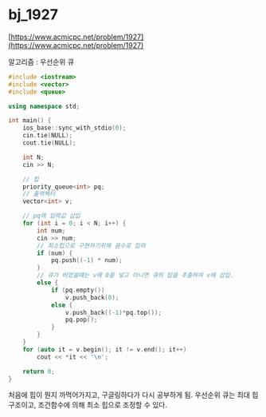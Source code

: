 # bj_1927

[https://www.acmicpc.net/problem/1927](https://www.acmicpc.net/problem/1927)

알고리즘 : 우선순위 큐

```cpp
#include <iostream>
#include <vector>
#include <queue>

using namespace std;

int main() {
    ios_base::sync_with_stdio(0);
    cin.tie(NULL);
    cout.tie(NULL);

	int N;
	cin >> N;

	// 힙
	priority_queue<int> pq;
	// 출력벡터
	vector<int> v;

	// pq에 입력값 삽입
	for (int i = 0; i < N; i++) {
		int num;
		cin >> num;
		// 최소힙으로 구현하기위해 음수로 입력
		if (num) {
			pq.push((-1) * num);
		}
		// 큐가 비었을떄는 v에 0을 넣고 아니면 큐의 탑을 추출하여 v에 삽입.
		else {
			if (pq.empty())
				v.push_back(0);
			else {
				v.push_back((-1)*pq.top());
				pq.pop();
			}
		}
	}
	for (auto it = v.begin(); it != v.end(); it++)
		cout << *it << '\n';

	return 0;
}
```

처음에 힙이 뭔지 까먹어가지고, 구글링하다가 다시 공부하게 됨. 우선순위 큐는 최대 힙 구조이고, 조건함수에 의해 최소 힙으로 조정할 수 있다.